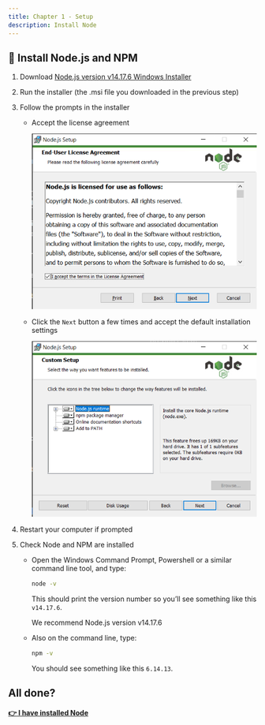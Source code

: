 ```yaml
---
title: Chapter 1 - Setup
description: Install Node
---
```


## :dvd: Install Node.js and NPM

1. Download [Node.js version v14.17.6 Windows Installer](https://nodejs.org/download/release/v14.17.6/node-v14.17.6-x64.msi)

1. Run the installer (the .msi file you downloaded in the previous step)

1. Follow the prompts in the installer

    - Accept the license agreement

      ![Node installation window with license agreement](node-setup-agreement.png)

    - Click the `Next` button a few times and accept the default installation settings

      ![Node installation window with options](node-setup-options.png)

1. Restart your computer if prompted

1. Check Node and NPM are installed

   - Open the Windows Command Prompt, Powershell or a similar command line tool, and type:

     ```bash
     node -v
     ```

     This should print the version number so you’ll see something like this `v14.17.6`.

     We recommend Node.js version v14.17.6

   - Also on the command line, type:

     ```bash
     npm -v
     ```
     You should see something like this `6.14.13`.

## All done?

__[:point_right: I have installed Node](../c1e4/c1e4.md)__
